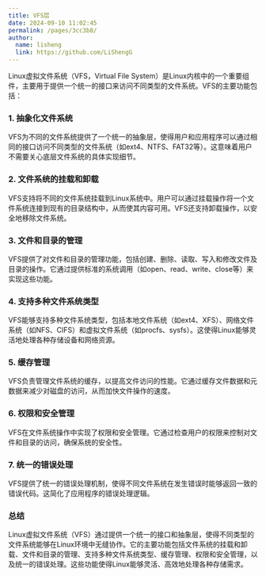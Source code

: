 ```yaml
---
title: VFS层
date: 2024-09-10 11:02:45
permalink: /pages/3cc3b8/
author: 
  name: lisheng
  link: https://github.com/LiShengG
---
```

Linux虚拟文件系统（VFS，Virtual File System）是Linux内核中的一个重要组件，主要用于提供一个统一的接口来访问不同类型的文件系统。VFS的主要功能包括：

### 1. 抽象化文件系统

VFS为不同的文件系统提供了一个统一的抽象层，使得用户和应用程序可以通过相同的接口访问不同类型的文件系统（如ext4、NTFS、FAT32等）。这意味着用户不需要关心底层文件系统的具体实现细节。

### 2. 文件系统的挂载和卸载

VFS支持将不同的文件系统挂载到Linux系统中。用户可以通过挂载操作将一个文件系统连接到现有的目录结构中，从而使其内容可用。VFS还支持卸载操作，以安全地移除文件系统。

### 3. 文件和目录的管理

VFS提供了对文件和目录的管理功能，包括创建、删除、读取、写入和修改文件及目录的操作。它通过提供标准的系统调用（如open、read、write、close等）来实现这些功能。

### 4. 支持多种文件系统类型

VFS能够支持多种文件系统类型，包括本地文件系统（如ext4、XFS）、网络文件系统（如NFS、CIFS）和虚拟文件系统（如procfs、sysfs）。这使得Linux能够灵活地处理各种存储设备和网络资源。

### 5. 缓存管理

VFS负责管理文件系统的缓存，以提高文件访问的性能。它通过缓存文件数据和元数据来减少对磁盘的访问，从而加快文件操作的速度。

### 6. 权限和安全管理

VFS在文件系统操作中实现了权限和安全管理。它通过检查用户的权限来控制对文件和目录的访问，确保系统的安全性。

### 7. 统一的错误处理

VFS提供了统一的错误处理机制，使得不同文件系统在发生错误时能够返回一致的错误代码。这简化了应用程序的错误处理逻辑。

### 总结

Linux虚拟文件系统（VFS）通过提供一个统一的接口和抽象层，使得不同类型的文件系统能够在Linux环境中无缝协作。它的主要功能包括文件系统的挂载和卸载、文件和目录的管理、支持多种文件系统类型、缓存管理、权限和安全管理，以及统一的错误处理。这些功能使得Linux能够灵活、高效地处理各种存储需求。
